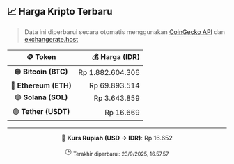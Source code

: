 

<!-- HARGA_KRIPTO -->
## 📈 Harga Kripto Terbaru

> Data ini diperbarui secara otomatis menggunakan [CoinGecko API](https://www.coingecko.com/) dan [exchangerate.host](https://exchangerate.host/)

<div align="center">

| 🪙 Token | 💰 Harga (IDR) |
|:------:|---------------:|
| 🟠 **Bitcoin (BTC)**   | Rp 1.882.604.306 |
| 🔵 **Ethereum (ETH)**  | Rp 69.893.514 |
| 🟣 **Solana (SOL)**    | Rp 3.643.859 |
| 🟢 **Tether (USDT)**   | Rp 16.669 |

---

💱 **Kurs Rupiah (USD → IDR)**: Rp 16.652

🕒 <sub>Terakhir diperbarui: 23/9/2025, 16.57.57</sub>

</div>
<!-- /HARGA_KRIPTO -->